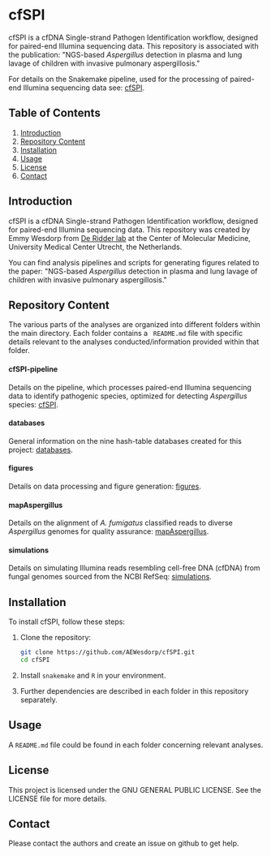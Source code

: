 # cfSPI

cfSPI is a cfDNA Single-strand Pathogen Identification workflow, designed for paired-end Illumina sequencing data. This repository is associated with the publication: "NGS-based *Aspergillus* detection in plasma and lung lavage of children with invasive pulmonary aspergillosis."

For details on the Snakemake pipeline, used for the processing of paired-end Illumina sequencing data see: [cfSPI](https://github.com/AEWesdorp/cfSPI/tree/main/cfspi).

## Table of Contents
1. [Introduction](#introduction)
2. [Repository Content](#repository-content)
3. [Installation](#installation)
4. [Usage](#usage)
5. [License](#license)
6. [Contact](#contact)

## Introduction

cfSPI is a cfDNA Single-strand Pathogen Identification workflow, designed for paired-end Illumina sequencing data. This repository was created by Emmy Wesdorp from [De Ridder lab](https://www.deridderlab.nl/) at the Center of Molecular Medicine, University Medical Center Utrecht, the Netherlands.

You can find analysis pipelines and scripts for generating figures related to the paper: "NGS-based *Aspergillus* detection in plasma and lung lavage of children with invasive pulmonary aspergillosis."

## Repository Content
The various parts of the analyses are organized into different folders within the main directory. Each folder contains a ` README.md`  file with specific details relevant to the analyses conducted/information provided within that folder.

#### cfSPI-pipeline
Details on the pipeline, which processes paired-end Illumina sequencing data to identify pathogenic species, optimized for detecting *Aspergillus* species: [cfSPI](https://github.com/AEWesdorp/cfSPI/tree/main/cfspi).

#### databases
General information on the nine hash-table databases created for this project: [databases](https://github.com/AEWesdorp/cfSPI/tree/main/databases).

#### figures
Details on data processing and figure generation: [figures](https://github.com/AEWesdorp/cfSPI/tree/main/figures).

#### mapAspergillus
Details on the alignment of *A. fumigatus* classified reads to diverse *Aspergillus* genomes for quality assurance: [mapAspergillus](https://github.com/AEWesdorp/cfSPI/tree/main/mapAspergillus).

#### simulations
Details on simulating Illumina reads resembling cell-free DNA (cfDNA) from fungal genomes sourced from the NCBI RefSeq: [simulations](https://github.com/AEWesdorp/cfSPI/tree/main/simulations).

## Installation

To install cfSPI, follow these steps:

1. Clone the repository:
    ```bash
    git clone https://github.com/AEWesdorp/cfSPI.git
    cd cfSPI
    ```

2. Install `snakemake` and `R` in your environment.
3. Further dependencies are described in each folder in this repository separately.

## Usage
A `README.md` file could be found in each folder concerning relevant analyses.

## License
This project is licensed under the GNU GENERAL PUBLIC LICENSE. See the LICENSE file for more details.

## Contact
Please contact the authors and create an issue on github to get help.
